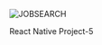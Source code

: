![JOBSEARCH](https://user-images.githubusercontent.com/67829382/101636349-3ebdb180-3a3c-11eb-9fd6-16cd5d310d64.gif)

React Native Project-5
